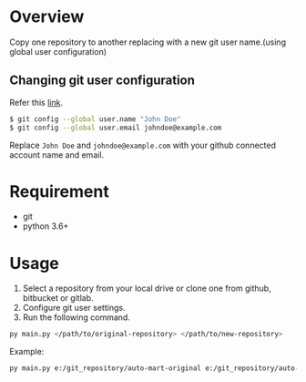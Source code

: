# Overview
Copy one repository to another replacing with a new git user name.(using global user configuration)

## Changing git user configuration
Refer this [link](https://git-scm.com/book/en/v2/Customizing-Git-Git-Configuration).
```bash
$ git config --global user.name "John Doe"
$ git config --global user.email johndoe@example.com
```
Replace `John Doe` and `johndoe@example.com` with your github connected account name and email.

# Requirement
* git
* python 3.6+

# Usage

1. Select a repository from your local drive or clone one from github, bitbucket or gitlab.
2. Configure git user settings.
3. Run the following command.

```bash
py main.py </path/to/original-repository> </path/to/new-repository>
```

Example:
```bash
py main.py e:/git_repository/auto-mart-original e:/git_repository/auto-mart
```
